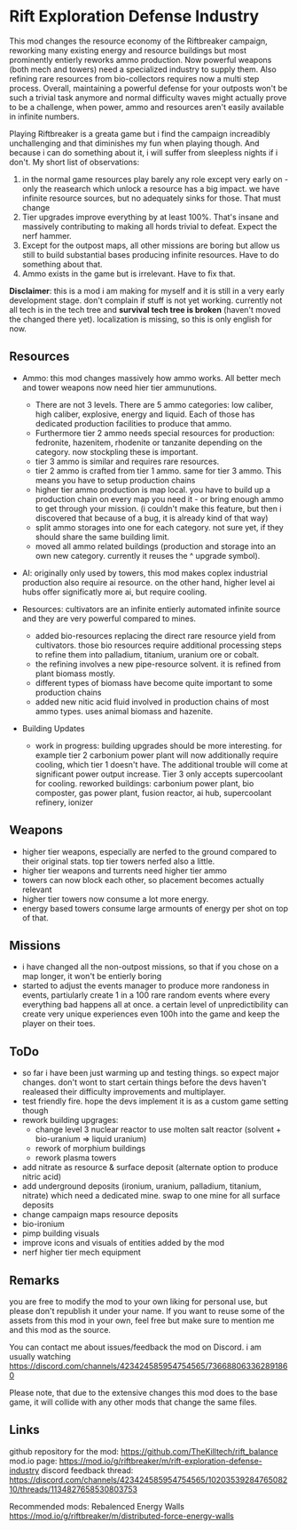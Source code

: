 # Rift Exploration Defense Industry

This mod changes the resource economy of the Riftbreaker campaign, reworking many existing energy and resource buildings but most prominently entierly reworks ammo production. Now powerful weapons (both mech and towers) need a specialized industry to supply them. Also refining rare resources from bio-collectors requires now a multi step process. Overall, maintaining a powerful defense for your outposts won't be such a trivial task anymore and normal difficulty waves might actually prove to be a challenge, when power, ammo and resources aren't easily available in infinite numbers.

Playing Riftbreaker is a greata game but i find the campaign increadibly unchallenging and that diminishes my fun when playing though. And because i can do something about it, i will suffer from sleepless nights if i don't. My short list of observations:
1. in the normal game resources play barely any role except very early on - only the reasearch which unlock a resource has a big impact. we have infinite resource sources, but no adequately sinks for those. That must change
3. Tier upgrades improve everything by at least 100%. That's insane and massively contributing to making all hords trivial to defeat. Expect the nerf hammer.
4. Except for the outpost maps, all other missions are boring but allow us still to build substantial bases producing infinite resources. Have to do something about that.
5. Ammo exists in the game but is irrelevant. Have to fix that.

**Disclaimer**: this is a mod i am making for myself and it is still in a very early development stage. don't complain if stuff is not yet working. currently not all tech is in the tech tree and **survival tech tree is broken** (haven't moved the changed there yet). localization is missing, so this is only english for now. 

## Resources
- Ammo: this mod changes massively how ammo works. All better mech and tower weapons now need hier tier ammunutions.
   - There are not 3 levels. There are 5 ammo categories: low caliber, high caliber, explosive, energy and liquid. Each of those has dedicated production facilities to produce that ammo.
   - Furthermore tier 2 ammo needs special resources for production: fedronite, hazenitem, rhodenite or tanzanite depending on the category. now stockpling these is important.
   - tier 3 ammo is similar and requires rare resources.
   - tier 2 ammo is crafted from tier 1 ammo. same for tier 3 ammo. This means you have to setup production chains
   - higher tier ammo production is map local. you have to build up a production chain on every map you need it - or bring enough ammo to get through your mission. (i couldn't make this feature, but then i discovered that because of a bug, it is already kind of that way)
   - split ammo storages into one for each category. not sure yet, if they should share the same building limit.
   - moved all ammo related buildings (production and storage into an own new category. currently it reuses the ^ upgrade symbol).
    
 - AI: originally only used by towers, this mod makes coplex industrial production also require ai resource. on the other hand, higher level ai hubs offer significatly more ai, but require cooling. 
	
 - Resources: cultivators are an infinite entierly automated infinite source and they are very powerful compared to mines.
   - added bio-resources replacing the direct rare resource yield from cultivators. those bio resources require additional processing steps to refine them into palladium, titanium, uranium ore or cobalt.
   - the refining involves a new pipe-resource solvent. it is refined from plant biomass mostly.
   - different types of biomass have become quite important to some production chains
   - added new nitic acid fluid involved in production chains of most ammo types. uses animal biomass and hazenite.
  
 - Building Updates  
   - work in progress: building upgrades should be more interesting. for example tier 2 carbonium power plant will now additionally require cooling, which tier 1 doesn't have. The additional trouble will come at significant power output increase. Tier 3 only accepts supercoolant for cooling. reworked buildings: carbonium power plant, bio composter, gas power plant, fusion reactor, ai hub, supercoolant refinery, ionizer

## Weapons
 - higher tier weapons, especially are nerfed to the ground compared to their original stats. top tier towers nerfed also a little.
 - higher tier weapons and turrents need higher tier ammo
 - towers can now block each other, so placement becomes actually relevant
 - higher tier towers now consume a lot more energy.
 - energy based towers consume large armounts of energy per shot on top of that.
  
## Missions
 - i have changed all the non-outpost missions, so that if you chose on a map longer, it won't be entierly boring
 - started to adjust the events manager to produce more randoness in events, partiularly create 1 in a 100 rare random events where every everything bad happens all at once. a certain level of unpredictibility can create very unique experiences even 100h into the game and keep the player on their toes.
  
## ToDo
 - so far i have been just warming up and testing things. so expect major changes. don't wont to start certain things before the devs haven't realeased their difficulty improvements and multiplayer.
 - test friendly fire. hope the devs implement it is as a custom game setting though
 - rework building upgrages:
   - change level 3 nuclear reactor to use molten salt reactor (solvent + bio-uranium => liquid uranium)
   - rework of morphium buildings
   - rework plasma towers
 - add nitrate as resource & surface deposit (alternate option to produce nitric acid)
 - add underground deposits (ironium, uranium, palladium, titanium, nitrate) which need a dedicated mine. swap to one mine for all surface deposits
 - change campaign maps resource deposits
 - bio-ironium
 - pimp building visuals
 - improve icons and visuals of entities added by the mod
 - nerf higher tier mech equipment 

## Remarks
you are free to modify the mod to your own liking for personal use, but please don't republish it under your name. If you want to reuse some of the assets from this mod in your own, feel free but make sure to mention me and this mod as the source.

You can contact me about issues/feedback the mod on Discord. i am usually watching https://discord.com/channels/423424585954754565/736688063362891860

Please note, that due to the extensive changes this mod does to the base game, it will collide with any other mods that change the same files. 

## Links
github repository for the mod: https://github.com/TheKilltech/rift_balance
mod.io page: https://mod.io/g/riftbreaker/m/rift-exploration-defense-industry
discord feedback thread: https://discord.com/channels/423424585954754565/1020353928476508210/threads/1134827658530803753

Recommended mods:
Rebalenced Energy Walls https://mod.io/g/riftbreaker/m/distributed-force-energy-walls